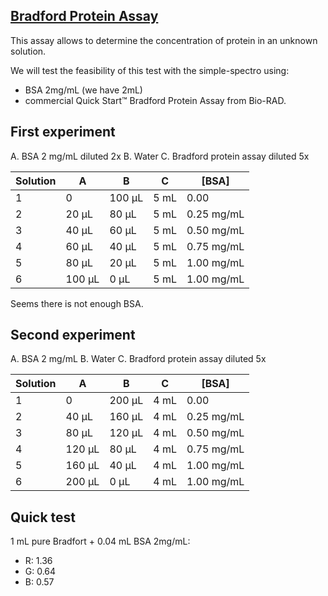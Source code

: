 ## [Bradford Protein Assay](https://en.wikipedia.org/wiki/Bradford_protein_assay)

This assay allows to determine the concentration of protein in an unknown solution.

We will test the feasibility of this test with the simple-spectro using:

- BSA 2mg/mL (we have 2mL)
- commercial Quick Start™ Bradford Protein Assay from Bio-RAD.

## First experiment

A. BSA 2 mg/mL diluted 2x
B. Water
C. Bradford protein assay diluted 5x

| Solution | A      | B      | C    | [BSA]      |
| -------- | ------ | ------ | ---- | ---------- |
| 1        | 0      | 100 µL | 5 mL | 0.00       |
| 2        | 20 µL  | 80 µL  | 5 mL | 0.25 mg/mL |
| 3        | 40 µL  | 60 µL  | 5 mL | 0.50 mg/mL |
| 4        | 60 µL  | 40 µL  | 5 mL | 0.75 mg/mL |
| 5        | 80 µL  | 20 µL  | 5 mL | 1.00 mg/mL |
| 6        | 100 µL | 0 µL   | 5 mL | 1.00 mg/mL |

Seems there is not enough BSA.

## Second experiment

A. BSA 2 mg/mL
B. Water
C. Bradford protein assay diluted 5x

| Solution | A      | B      | C    | [BSA]      |
| -------- | ------ | ------ | ---- | ---------- |
| 1        | 0      | 200 µL | 4 mL | 0.00       |
| 2        | 40 µL  | 160 µL | 4 mL | 0.25 mg/mL |
| 3        | 80 µL  | 120 µL | 4 mL | 0.50 mg/mL |
| 4        | 120 µL | 80 µL  | 4 mL | 0.75 mg/mL |
| 5        | 160 µL | 40 µL  | 4 mL | 1.00 mg/mL |
| 6        | 200 µL | 0 µL   | 4 mL | 1.00 mg/mL |

## Quick test

1 mL pure Bradfort + 0.04 mL BSA 2mg/mL:

- R: 1.36
- G: 0.64
- B: 0.57
